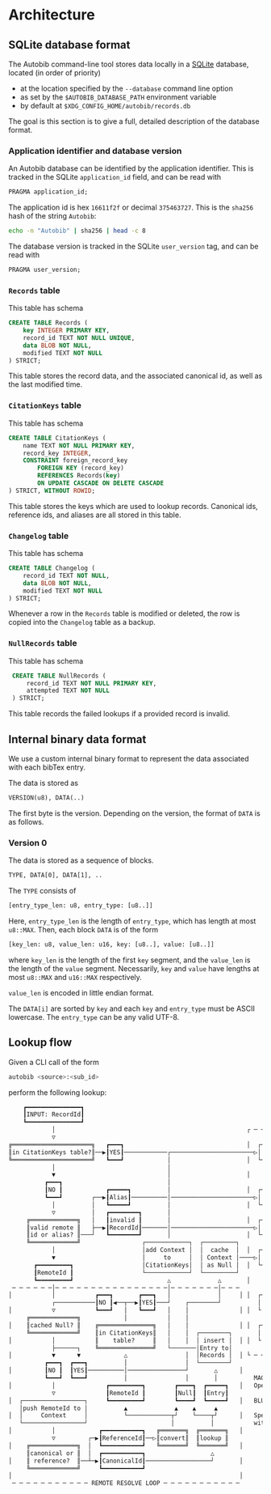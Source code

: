 # Architecture

## SQLite database format

The Autobib command-line tool stores data locally in a [SQLite](https://sqlite.org/) database, located (in order of priority)

- at the location specified by the `--database` command line option
- as set by the `$AUTOBIB_DATABASE_PATH` environment variable
- by default at `$XDG_CONFIG_HOME/autobib/records.db`

The goal is this section is to give a full, detailed description of the database format.

### Application identifier and database version

An Autobib database can be identified by the application identifier.
This is tracked in the SQLite `application_id` field, and can be read with
```sql
PRAGMA application_id;
```
The application id is hex `16611f2f` or decimal `375463727`.
This is the `sha256` hash of the string `Autobib`:
```sh
echo -n "Autobib" | sha256 | head -c 8
```
The database version is tracked in the SQLite `user_version` tag, and can be read with
```sql
PRAGMA user_version;
```

### `Records` table

This table has schema
 ```sql
 CREATE TABLE Records (
     key INTEGER PRIMARY KEY,
     record_id TEXT NOT NULL UNIQUE,
     data BLOB NOT NULL,
     modified TEXT NOT NULL
 ) STRICT;
 ```
 This table stores the record data, and the associated canonical id, as well as the last modified time.

### `CitationKeys` table

This table has schema
```sql
CREATE TABLE CitationKeys (
    name TEXT NOT NULL PRIMARY KEY,
    record_key INTEGER,
    CONSTRAINT foreign_record_key
        FOREIGN KEY (record_key)
        REFERENCES Records(key)
        ON UPDATE CASCADE ON DELETE CASCADE
) STRICT, WITHOUT ROWID;
```
This table stores the keys which are used to lookup records.
Canonical ids, reference ids, and aliases are all stored in this table.

### `Changelog` table

This table has schema
 ```sql
 CREATE TABLE Changelog (
     record_id TEXT NOT NULL,
     data BLOB NOT NULL,
     modified TEXT NOT NULL
 ) STRICT;
 ```
Whenever a row in the `Records` table is modified or deleted, the row is copied into the `Changelog` table as a backup.

### `NullRecords` table

This table has schema
```sql
 CREATE TABLE NullRecords (
     record_id TEXT NOT NULL PRIMARY KEY,
     attempted TEXT NOT NULL
 ) STRICT;
 ```
This table records the failed lookups if a provided record is invalid.

## Internal binary data format

We use a custom internal binary format to represent the data associated with each bibTex entry.

The data is stored as
```txt
VERSION(u8), DATA(..)
```
The first byte is the version.
Depending on the version, the format of `DATA` is as follows.

### Version 0

The data is stored as a sequence of blocks.
```txt
TYPE, DATA[0], DATA[1], ..
```
The `TYPE` consists of
```txt
[entry_type_len: u8, entry_type: [u8..]]
```
Here, `entry_type_len` is the length of `entry_type`, which has length at most `u8::MAX`.
Then, each block `DATA` is of the form
```txt
[key_len: u8, value_len: u16, key: [u8..], value: [u8..]]
```
where `key_len` is the length of the first `key` segment, and the `value_len` is
the length of the `value` segment. Necessarily, `key` and `value` have lengths at
most `u8::MAX` and `u16::MAX` respectively.

`value_len` is encoded in little endian format.

The `DATA[i]` are sorted by `key` and each `key` and `entry_type` must be ASCII lowercase. The
`entry_type` can be any valid UTF-8.

## Lookup flow

Given a CLI call of the form
```sh
autobib <source>:<sub_id>
```
perform the following lookup:
```txt
    ┏━━━━━━━━━━━━━━━┓
    ┃INPUT: RecordId┃
    ┗━━━━━━━━━━━━━━━┛
            │                                                     ┌ ─ ─ ─RETURN VALUES─ ─ ─ ─
            ▽                                                                                │
╔══════════════════════╗   ┏━━━┓                                  │  ┌───────────┐
║in CitationKeys table?║──▶┃YES┃────────────┌───────────────────────▷│ Ok(Entry) │           │
╚══════════════════════╝   ┗━━━┛            │                     │  └───────────┘
            │                               │                                                │
            ▼                               │                     │
          ┏━━━┓                             │                                                │
          ┃NO ┃            ┏━━━━━┓          │                     │  ┌────────────────┐
          ┗━━━┛        ┌──▶┃Alias┃──────────│───────────────────────▷│ Err(NullAlias) │      │
            │          │   ┗━━━━━┛          │                     │  └────────────────┘
            ▽          │   ┏━━━━━━━━┓       │                                                │
     ╔═════════════╗   │   ┃invalid ┃       │                     │  ┌──────────────────┐
     ║valid remote ║   ├──▶┃RecordId┃───────│───────────────────────▷│ Err(BadRecordId) │    │
     ║id or alias? ║───┘   ┗━━━━━━━━┛       │                     │  └──────────────────┘
     ╚═════════════╝                 ┌────────────┐  ┌─────────┐                             │
            │                        │add Context │  │  cache  │  │  ┌─────────────────┐
            ▼                        │     to     │  │ Context │────▷│ Err(NullRemote) │     │
       ┏━━━━━━━━━┓                   │CitationKeys│  │ as Null │  │  └─────────────────┘
       ┃RemoteId ┃                   └────────────┘  └─────────┘                             │
       ┗━━━━━━━━━┛                          △             △       │
 ─ ─ ─ ─ ─ ─│─ ─ ─ ─ ─ ─ ─ ─ ─ ─ ─ ─ ─ ─ ─ ─│─ ─ ─ ─ ─ ─ ─│─ ─ ─                             │
│           │           ┏━━━┓       ┏━━━┓   │             │     │ │  ┌── ─── ─── ─── ─── ─┐
            ┌───────────┃NO ┃◀──┬──▶┃YES┃───┘    ┌────────┘          │ Err(DatabaseError) │  │
│           ▽           ┗━━━┛   │   ┗━━━┛   │    │              │ │  └ ─── ─── ─── ─── ───
     ╔═════════════╗            │           │    │                                           │
│    ║cached Null? ║    ╔═══════════════╗   │    │              │ │  ┌── ─── ─── ─── ─── ─┐
     ╚═════════════╝    ║in CitationKeys║   │    │  ┌────────┐       │ Err(NetworkError)  │  │
│           │           ║    table?     ║   │    │  │ insert │  │ │  └ ─── ─── ─── ─── ───
            ├──────┐    ╚═══════════════╝   └───────│Entry to│                               │
│           ▼      ▼            △                │  │Records │  │ └ ─ ─ ─ ─ ─ ─ ─ ─ ─ ─ ─ ─ ─
          ┏━━━┓  ┏━━━┓          │                │  └────────┘
│         ┃NO ┃  ┃YES┃──────────│────────────────┘       △      │
          ┗━━━┛  ┗━━━┛          │                │       │          MAGENTA = Database
│           │              ┏━━━━━━━━━┓        ┏━━━━┓  ┏━━━━━┓   │   Operation
            ▽              ┃RemoteId ┃        ┃Null┃  ┃Entry┃
│  ┌─────────────────┐     ┗━━━━━━━━━┛        ┗━━━━┛  ┗━━━━━┛   │   BLUE = Network Operation
   │push RemoteId to │          ▲             ▲    ▲     ▲
│  │     Context     │          └────────────┬┘    └────┬┘      │   Special errors can occur
   └─────────────────┘                       │          │           within relevant nodes.
│           │            ┏━━━━━━━━━━━┓   ╔═══════╗  ╔═══════╗   │
            ▽         ┌─▶┃ReferenceId┃──▷║convert║  ║lookup ║
│    ╔═════════════╗  │  ┗━━━━━━━━━━━┛   ╚═══════╝  ╚═══════╝   │
     ║canonical or ║  │  ┏━━━━━━━━━━━┓                  △
│    ║ reference?  ║──┴─▶┃CanonicalId┃──────────────────┘       │
     ╚═════════════╝     ┗━━━━━━━━━━━┛
│                                                               │
 ─ ─ ─ ─ ─ ─ ─ ─ ─ ─ ─ REMOTE RESOLVE LOOP ─ ─ ─ ─ ─ ─ ─ ─ ─ ─ ─ 
```
